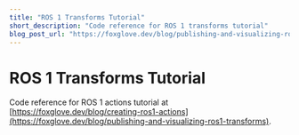 ```yaml
---
title: "ROS 1 Transforms Tutorial"
short_description: "Code reference for ROS 1 transforms tutorial"
blog_post_url: "https://foxglove.dev/blog/publishing-and-visualizing-ros1-transforms"
---
```


# ROS 1 Transforms Tutorial

Code reference for ROS 1 actions tutorial at [https://foxglove.dev/blog/creating-ros1-actions](https://foxglove.dev/blog/publishing-and-visualizing-ros1-transforms).
